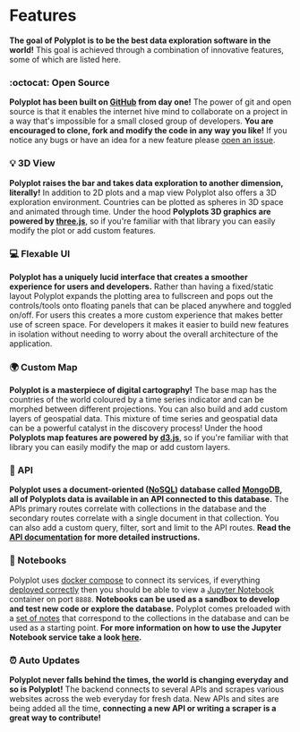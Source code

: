 # Features

**The goal of Polyplot is to be the best data exploration software in the world!** This goal is achieved through a combination of innovative features, some of which are listed here.

### :octocat: Open Source

**Polyplot has been built on [GitHub](https://github.com) from day one!** The power of git and open source is that it enables the internet hive mind to collaborate on a project in a way that's impossible for a small closed group of developers. **You are encouraged to clone, fork and modify the code in any way you like!** If you notice any bugs or have an idea for a new feature please [open an issue](https://github.com/jgphilpott/polyplot/issues).

### :bulb: 3D View

**Polyplot raises the bar and takes data exploration to another dimension, literally!** In addition to 2D plots and a map view Polyplot also offers a 3D exploration environment. Countries can be plotted as spheres in 3D space and animated through time. Under the hood **Polyplots 3D graphics are powered by [three.js](https://github.com/mrdoob/three.js)**, so if you're familiar with that library you can easily modify the plot or add custom features.

### :computer: Flexable UI

**Polyplot has a uniquely lucid interface that creates a smoother experience for users and developers.** Rather than having a fixed/static layout Polyplot expands the plotting area to fullscreen and pops out the controls/tools onto floating panels that can be placed anywhere and toggled on/off. For users this creates a more custom experience that makes better use of screen space. For developers it makes it easier to build new features in isolation without needing to worry about the overall architecture of the application.

### :earth_africa: Custom Map

**Polyplot is a masterpiece of digital cartography!** The base map has the countries of the world coloured by a time series indicator and can be morphed between different projections. You can also build and add custom layers of geospatial data. This mixture of time series and geospatial data can be a powerful catalyst in the discovery process! Under the hood **Polyplots map features are powered by [d3.js](https://github.com/d3/d3)**, so if you're familiar with that library you can easily modify the map or add custom layers.

### :link: API

**Polyplot uses a document-oriented ([NoSQL](https://en.wikipedia.org/wiki/NoSQL)) database called [MongoDB](https://www.mongodb.com), all of Polyplots data is available in an API connected to this database.** The APIs primary routes correlate with collections in the database and the secondary routes correlate with a single document in that collection. You can also add a custom query, filter, sort and limit to the API routes. **Read the [API documentation](https://github.com/jgphilpott/polyplot/blob/master/docs/api/README.md) for more detailed instructions.**

### :open_book: Notebooks

Polyplot uses [docker compose](https://docs.docker.com/compose) to connect its services, if everything [deployed correctly](https://github.com/jgphilpott/polyplot/blob/master/docs/devops/deploy/README.md) then you should be able to view a [Jupyter Notebook](https://jupyter.org) container on port `8888`. **Notebooks can be used as a sandbox to develop and test new code or explore the database.** Polyplot comes preloaded with a [set of notes](https://github.com/jgphilpott/polyplot/tree/master/notes/collections) that correspond to the collections in the database and can be used as a starting point. **For more information on how to use the Jupyter Notebook service take a look [here](https://github.com/jgphilpott/polyplot/blob/master/docs/notes/README.md).**

### :alarm_clock: Auto Updates

**Polyplot never falls behind the times, the world is changing everyday and so is Polyplot!** The backend connects to several APIs and scrapes various websites across the web everyday for fresh data. New APIs and sites are being added all the time, **connecting a new API or writing a scraper is a great way to contribute!**